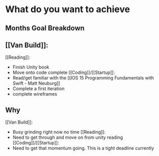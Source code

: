# What do you want to achieve
## Months Goal Breakdown
[[Van Build]]:
- 
[[Reading]]:
- Finish Unity book 
- Move onto code complete
[[Coding]]/[[Startup]]:
- Read/get familiar with the [[IOS 15 Programming Fundamentals with Swift - Matt Neuburg]]
- Complete a first iteration
- complete wireframes
## Why
[[Van Build]]:
- Busy grinding right now no time
[[Reading]]:
- Need to get through and move on from unity reading
[[Coding]]/[[Startup]]:
- Need to get that momentum going. This is a tight deadline currently